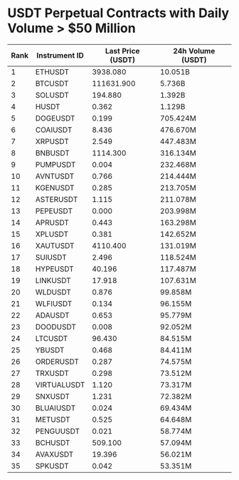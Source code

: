 # USDT Perpetual Contracts with Daily Volume > $50 Million

| Rank | Instrument ID | Last Price (USDT) | 24h Volume (USDT) |
|------|---------------|-------------------|-------------------|
| 1 | ETHUSDT | 3938.080 | 10.051B |
| 2 | BTCUSDT | 111631.900 | 5.736B |
| 3 | SOLUSDT | 194.880 | 1.392B |
| 4 | HUSDT | 0.362 | 1.129B |
| 5 | DOGEUSDT | 0.199 | 705.424M |
| 6 | COAIUSDT | 8.436 | 476.670M |
| 7 | XRPUSDT | 2.549 | 447.483M |
| 8 | BNBUSDT | 1114.300 | 316.134M |
| 9 | PUMPUSDT | 0.004 | 232.468M |
| 10 | AVNTUSDT | 0.766 | 214.444M |
| 11 | KGENUSDT | 0.285 | 213.705M |
| 12 | ASTERUSDT | 1.115 | 211.078M |
| 13 | PEPEUSDT | 0.000 | 203.998M |
| 14 | APRUSDT | 0.443 | 163.298M |
| 15 | XPLUSDT | 0.381 | 142.652M |
| 16 | XAUTUSDT | 4110.400 | 131.019M |
| 17 | SUIUSDT | 2.496 | 118.524M |
| 18 | HYPEUSDT | 40.196 | 117.487M |
| 19 | LINKUSDT | 17.918 | 107.631M |
| 20 | WLDUSDT | 0.876 | 99.858M |
| 21 | WLFIUSDT | 0.134 | 96.155M |
| 22 | ADAUSDT | 0.653 | 95.779M |
| 23 | DOODUSDT | 0.008 | 92.052M |
| 24 | LTCUSDT | 96.430 | 84.515M |
| 25 | YBUSDT | 0.468 | 84.411M |
| 26 | ORDERUSDT | 0.287 | 74.575M |
| 27 | TRXUSDT | 0.298 | 73.512M |
| 28 | VIRTUALUSDT | 1.120 | 73.317M |
| 29 | SNXUSDT | 1.231 | 72.382M |
| 30 | BLUAIUSDT | 0.024 | 69.434M |
| 31 | METUSDT | 0.525 | 64.648M |
| 32 | PENGUUSDT | 0.021 | 58.774M |
| 33 | BCHUSDT | 509.100 | 57.094M |
| 34 | AVAXUSDT | 19.396 | 56.021M |
| 35 | SPKUSDT | 0.042 | 53.351M |

